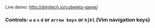 Live demo: http://dimitech.io/cubelets-game/

### Controls: `w` `a` `s` `d` or `arrow keys` or `hjkl` (Vim navigation keys)
